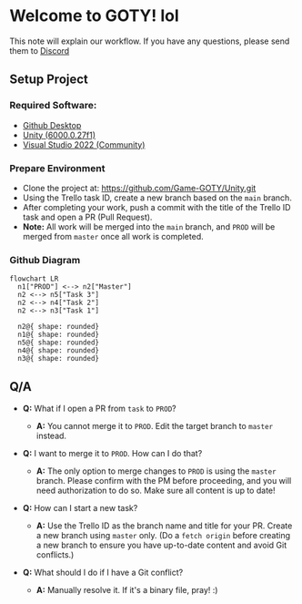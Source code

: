 # Welcome to GOTY! lol

This note will explain our workflow. If you have any questions, please send them to [Discord](https://discord.gg/VAsXF9tM)

## Setup Project

### Required Software:

- [Github Desktop](https://desktop.github.com/download/)
- [Unity (6000.0.27f1)](https://unity.com/releases/editor/whats-new/6000.0.27)
- [Visual Studio 2022 (Community)](https://visualstudio.microsoft.com/vs/community/)

### Prepare Environment

- Clone the project at: https://github.com/Game-GOTY/Unity.git
- Using the Trello task ID, create a new branch based on the `main` branch.
- After completing your work, push a commit with the title of the Trello ID task and open a PR (Pull Request).
- **Note:** All work will be merged into the `main` branch, and `PROD` will be merged from `master` once all work is completed.

### Github Diagram

```mermaid
flowchart LR
  n1["PROD"] <--> n2["Master"]
  n2 <--> n5["Task 3"]
  n2 <--> n4["Task 2"]
  n2 <--> n3["Task 1"]

  n2@{ shape: rounded}
  n1@{ shape: rounded}
  n5@{ shape: rounded}
  n4@{ shape: rounded}
  n3@{ shape: rounded}
```

## Q/A

- **Q:** What if I open a PR from `task` to `PROD`?

  - **A:** You cannot merge it to `PROD`. Edit the target branch to `master` instead.
    <br>

- **Q:** I want to merge it to `PROD`. How can I do that?

  - **A:** The only option to merge changes to `PROD` is using the `master` branch. Please confirm with the PM before proceeding, and you will need authorization to do so. Make sure all content is up to date!
    <br>

- **Q:** How can I start a new task?

  - **A:** Use the Trello ID as the branch name and title for your PR. Create a new branch using `master` only. (Do a `fetch origin` before creating a new branch to ensure you have up-to-date content and avoid Git conflicts.)
    <br>

- **Q:** What should I do if I have a Git conflict?
  - **A:** Manually resolve it. If it's a binary file, pray! :)
